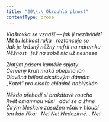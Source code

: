```yaml
---
title: "20\\.\_Okrouhlá plnost"
contentType: prose
---
```


<section>

_Vlaštovka se vznáší — jak jí nezávidět?  
Mít tu lehkost ruka   roztancuje se  
Jak je krásný něžný nefrit na náramku  
Něžnost   jež na sobě nic už nesnese_

</section>

<section>

_Zlatým pásem kamélie spjaty  
Červený kruh máků obepíná lán  
Olověná bělost císařovým dámám  
„Kotel“ pro císaře chladně nablýskán_

</section>

<section>

_Někdo přehodí si brokátové roucho  
Květ omamnou vůní   dáví se a žhne  
Čirým bleskem zasažen však v hloubi  
ten kdo říká:   Ne! Ne! Nedozírné… Ne!_

</section>
